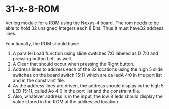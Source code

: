 # 31-x-8-ROM
Verilog module for a ROM using the Nexys-4 board. The rom needs to be able to hold 32 unsigned Integers each 8 Bits. Thus it must have32 address lines.

Functionally, the ROM should have:
1.  A parallel Load function using slide switches 7:0 labeled as D 7:0 and pressing button Left as well. 
2.  A Clear that should occur when pressing the Right button.  
3.  Address lines to address each of the 32 locations using the high 5 slide switches on the board switch 15:11 which are calledA 4:0 in the port list and in the constraint file.
4.  As the address lines are driven, the address should display in the high 5 LED 15:11, called Ao 4:0 in the port list and the constraint file.
5.  Also, whatever address is in the input, the low 8 leds should display the value stored in the ROM at the addressed location

